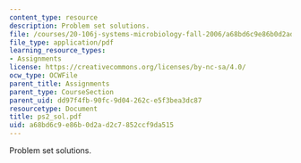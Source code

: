 ```yaml
---
content_type: resource
description: Problem set solutions.
file: /courses/20-106j-systems-microbiology-fall-2006/a68bd6c9e86b0d2ad2c7852ccf9da515_ps2_sol.pdf
file_type: application/pdf
learning_resource_types:
- Assignments
license: https://creativecommons.org/licenses/by-nc-sa/4.0/
ocw_type: OCWFile
parent_title: Assignments
parent_type: CourseSection
parent_uid: dd97f4fb-90fc-9d04-262c-e5f3bea3dc87
resourcetype: Document
title: ps2_sol.pdf
uid: a68bd6c9-e86b-0d2a-d2c7-852ccf9da515
---
```

Problem set solutions.